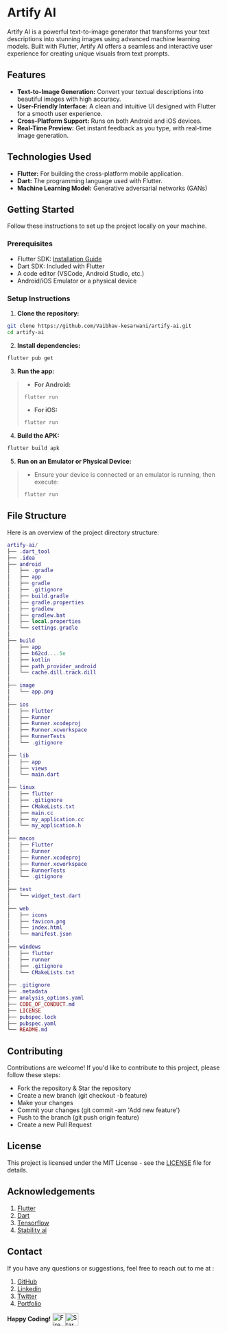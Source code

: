 # Artify AI
Artify AI is a powerful text-to-image generator that transforms your text descriptions into stunning images using advanced machine learning models. Built with Flutter, Artify AI offers a seamless and interactive user experience for creating unique visuals from text prompts.

## Features
- **Text-to-Image Generation:** Convert your textual descriptions into beautiful images with high accuracy.
- **User-Friendly Interface:** A clean and intuitive UI designed with Flutter for a smooth user experience.
- **Cross-Platform Support:** Runs on both Android and iOS devices.
- **Real-Time Preview:** Get instant feedback as you type, with real-time image generation.

## Technologies Used
- **Flutter:** For building the cross-platform mobile application.
- **Dart:** The programming language used with Flutter.
- **Machine Learning Model:** Generative adversarial networks (GANs)

## Getting Started
Follow these instructions to set up the project locally on your machine.

### Prerequisites
- Flutter SDK: [Installation Guide](https://docs.flutter.dev/get-started/install?gad_source=1&gclid=Cj0KCQjw0Oq2BhCCARIsAA5hubXP0838kDs9thnmartKS6MEVoyn6Sp0ERfkcFClIjvLiMcA-KruuGEaAlG9EALw_wcB&gclsrc=aw.ds)
- Dart SDK: Included with Flutter
- A code editor (VSCode, Android Studio, etc.)
- Android/iOS Emulator or a physical device

### Setup Instructions

1. **Clone the repository:**
```bash
git clone https://github.com/Vaibhav-kesarwani/artify-ai.git
cd artify-ai
```

2. **Install dependencies:**
```bash
flutter pub get
```

3. **Run the app:**
> - **For Android:**
> ```bash
> flutter run
> ```
> - **For iOS:**
> ```bash
> flutter run
> ```

4. **Build the APK:**
```bash
flutter build apk
```

5. **Run on an Emulator or Physical Device:**
> - Ensure your device is connected or an emulator is running, then execute:
> ```bash
> flutter run
> ```

## File Structure
Here is an overview of the project directory structure:
```lua
artify-ai/
├── .dart_tool
├── .idea 
├── android
│   ├── .gradle
│   ├── app
│   ├── gradle
│   ├── .gitignore
│   ├── build.gradle
│   ├── gradle.properties
│   ├── gradlew
│   ├── gradlew.bat
│   ├── local.properties
│   └── settings.gradle
│
├── build
│   ├── app
│   ├── b62cd....5e
│   ├── kotlin
│   ├── path_provider_android
│   └── cache.dill.track.dill
│
├── image
│   └── app.png
│
├── ios
│   ├── Flutter
│   ├── Runner
│   ├── Runner.xcodeproj
│   ├── Runner.xcworkspace
│   ├── RunnerTests
│   └── .gitignore
│
├── lib
│   ├── app
│   ├── views
│   └── main.dart
│
├── linux
│   ├── flutter
│   ├── .gitignore
│   ├── CMakeLists.txt
│   ├── main.cc
│   ├── my_application.cc
│   └── my_application.h
│
├── macos
│   ├── Flutter
│   ├── Runner
│   ├── Runner.xcodeproj
│   ├── Runner.xcworkspace
│   ├── RunnerTests
│   └── .gitignore
│
├── test
│   └── widget_test.dart
│  
├── web
│   ├── icons
│   ├── favicon.png
│   ├── index.html
│   └── manifest.json
│
├── windows
│   ├── flutter
│   ├── runner
│   ├── .gitignore
│   └── CMakeLists.txt
│   
├── .gitignore
├── .metadata
├── analysis_options.yaml
├── CODE_OF_CONDUCT.md
├── LICENSE
├── pubspec.lock
├── pubspec.yaml
└── README.md                 
```

## Contributing
Contributions are welcome! If you'd like to contribute to this project, please follow these steps:

- Fork the repository & Star the repository
- Create a new branch (git checkout -b feature)
- Make your changes
- Commit your changes (git commit -am 'Add new feature')
- Push to the branch (git push origin feature)
- Create a new Pull Request

## License
This project is licensed under the MIT License - see the [LICENSE](https://github.com/Vaibhav-kesarwani/artify-ai/blob/main/LICENSE) file for details.

## Acknowledgements
1. [Flutter](https://flutter.dev/)
2. [Dart](https://dart.dev/)
3. [Tensorflow](https://www.tensorflow.org/)
4. [Stability ai](https://stability.ai/)

## Contact
If you have any questions or suggestions, feel free to reach out to me at :
1. [GitHub](https://github.com/Vaibhav-kesarwani)
2. [Linkedin](https://www.linkedin.com/in/vaibhav-kesarwani-9b5b35252/)
3. [Twitter](https://twitter.com/Vaibhav_k__)
4. [Portfolio](https://vaibhavkesarwani.vercel.app)

**Happy Coding!** <img src="https://raw.githubusercontent.com/Tarikul-Islam-Anik/Animated-Fluent-Emojis/master/Emojis/Travel%20and%20places/Fire.png" alt="Fire" width="30" align=center /><img src="https://raw.githubusercontent.com/Tarikul-Islam-Anik/Animated-Fluent-Emojis/master/Emojis/Travel%20and%20places/Star.png" alt="Star" width="30" align=center />
